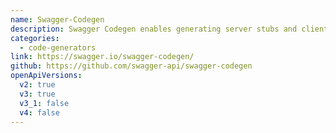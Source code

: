 ```yaml
---
name: Swagger-Codegen
description: Swagger Codegen enables generating server stubs and client SDKs for APIs described in OpenAPI
categories:
  - code-generators
link: https://swagger.io/swagger-codegen/
github: https://github.com/swagger-api/swagger-codegen
openApiVersions:
  v2: true
  v3: true
  v3_1: false
  v4: false
---
```

